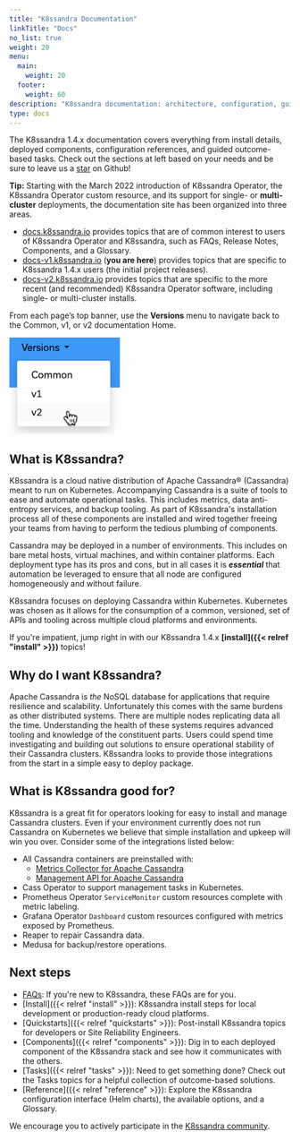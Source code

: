 ```yaml
---
title: "K8ssandra Documentation"
linkTitle: "Docs"
no_list: true
weight: 20
menu:
  main:
    weight: 20
  footer:
    weight: 60
description: "K8ssandra documentation: architecture, configuration, guided tasks."
type: docs
---
```


The K8ssandra 1.4.x documentation covers everything from install details, deployed components, configuration references, and guided outcome-based tasks. Check out the sections at left based on your needs and be sure to leave us a <a class="github-button" href="https://github.com/k8ssandra/k8ssandra" data-icon="octicon-star" aria-label="Star k8ssandra/k8ssandra on GitHub">star</a> on Github!

**Tip:** Starting with the March 2022 introduction of K8ssandra Operator, the K8ssandra Operator custom resource, and its support for single- or **multi-cluster** deployments, the documentation site has been organized into three areas. 

* [docs.k8ssandra.io](https://docs.k8ssandra.io/) provides topics that are of common interest to users of K8ssandra Operator and K8ssandra, such as FAQs, Release Notes, Components, and a Glossary.
* [docs-v1.k8ssandra.io](https://docs-v1.k8ssandra.io/) (**you are here**) provides topics that are specific to K8ssandra 1.4.x users (the initial project releases).
* [docs-v2.k8ssandra.io](https://docs-v2.k8ssandra.io/) provides topics that are specific to the more recent (and recommended) K8ssandra Operator software, including single- or multi-cluster installs.

From each page’s top banner, use the **Versions** menu to navigate back to the Common, v1, or v2 documentation Home.

![K8ssandra documentation Versions](k8ssandra-doc-versions.png)

## What is K8ssandra?

K8ssandra is a cloud native distribution of Apache Cassandra® (Cassandra) meant to run on Kubernetes. Accompanying Cassandra is a suite of tools to ease and automate operational tasks. This includes metrics, data anti-entropy services, and backup tooling. As part of K8ssandra's installation process all of these components are installed and wired together freeing your teams from having to perform the tedious plumbing of components.

Cassandra may be deployed in a number of environments. This includes on bare metal hosts, virtual machines, and within container platforms. Each deployment type has its pros and cons, but in all cases it is **_essential_** that automation be leveraged to ensure that all node are configured homogeneously and without failure.

K8ssandra focuses on deploying Cassandra within Kubernetes. Kubernetes was chosen as it allows for the consumption of a common, versioned, set of APIs and tooling across multiple cloud platforms and environments.

If you're impatient, jump right in with our K8ssandra 1.4.x **[install]({{< relref "install" >}})** topics!

## Why do I want K8ssandra?

Apache Cassandra is _the_ NoSQL database for applications that require resilience and scalability. Unfortunately this comes with the same burdens as other distributed systems. There are multiple nodes replicating data all the time. Understanding the health of these systems requires advanced tooling and knowledge of the constituent parts. Users could spend time investigating and building out solutions to ensure operational stability of their Cassandra clusters. K8ssandra looks to provide those integrations from the start in a simple easy to deploy package.

## What is K8ssandra good for?

K8ssandra is a great fit for operators looking for easy to install and manage Cassandra clusters. Even if your environment currently does not run Cassandra on Kubernetes we believe that simple installation and upkeep will win you over. Consider some of the integrations listed below:

* All Cassandra containers are preinstalled with:
  * [Metrics Collector for Apache Cassandra](https://github.com/datastax/metric-collector-for-apache-cassandra)
  * [Management API for Apache Cassandra](https://github.com/datastax/management-api-for-apache-cassandra)
* Cass Operator to support management tasks in Kubernetes. 
* Prometheus Operator `ServiceMonitor` custom resources complete with metric labeling.
* Grafana Operator `Dashboard` custom resources configured with metrics exposed by Prometheus.
* Reaper to repair Cassandra data.
* Medusa for backup/restore operations.

## Next steps

* [FAQs](https://docs.k8ssandra.io/faqs/): If you're new to K8ssandra, these FAQs are for you. 
* [Install]({{< relref "install" >}}): K8ssandra install steps for local development or production-ready cloud platforms.
* [Quickstarts]({{< relref "quickstarts" >}}): Post-install K8ssandra topics for developers or Site Reliability Engineers.
* [Components]({{< relref "components" >}}): Dig in to each deployed component of the K8ssandra stack and see how it communicates with the others.
* [Tasks]({{< relref "tasks" >}}): Need to get something done? Check out the Tasks topics for a helpful collection of outcome-based solutions.
* [Reference]({{< relref "reference" >}}): Explore the K8ssandra configuration interface (Helm charts), the available options, and a Glossary.

We encourage you to actively participate in the [K8ssandra community](https://k8ssandra.io/community/).
